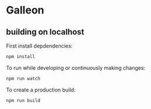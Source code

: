 # Galleon

## building on localhost

First install depdendencies:

```sh
npm install
```

To run while developing or continuously making changes:

```sh
npm run watch
```

To create a production build:

```
npm run build
```